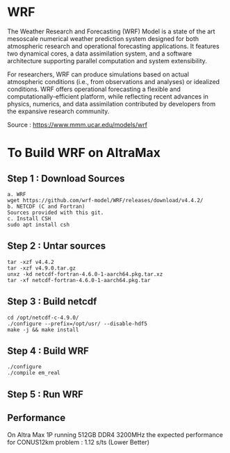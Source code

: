 # WRF

The Weather Research and Forecasting (WRF) Model is a state of the art mesoscale numerical weather prediction system designed for both atmospheric research and operational forecasting applications. It features two dynamical cores, a data assimilation system, and a software architecture supporting parallel computation and system extensibility.

For researchers, WRF can produce simulations based on actual atmospheric conditions (i.e., from observations and analyses) or idealized conditions. WRF offers operational forecasting a flexible and computationally-efficient platform, while reflecting recent advances in physics, numerics, and data assimilation contributed by developers from the expansive research community.

Source : https://www.mmm.ucar.edu/models/wrf

# To Build WRF on AltraMax

## Step 1 : Download Sources
```
a. WRF
wget https://github.com/wrf-model/WRF/releases/download/v4.4.2/
b. NETCDF (C and Fortran)
Sources provided with this git.
c. Install CSH
sudo apt install csh
```

## Step 2 : Untar sources
```
tar -xzf v4.4.2 
tar -xzf v4.9.0.tar.gz
unxz -kd netcdf-fortran-4.6.0-1-aarch64.pkg.tar.xz 
tar -xf netcdf-fortran-4.6.0-1-aarch64.pkg.tar
```

## Step 3 : Build netcdf
```
cd /opt/netcdf-c-4.9.0/
./configure --prefix=/opt/usr/ --disable-hdf5
make -j && make install
```

## Step 4 : Build WRF
```
./configure
./compile em_real
```

## Step 5 : Run WRF

## Performance
On Altra Max 1P running 512GB DDR4 3200MHz the expected performance for CONUS12km problem : 1.12 s/ts (Lower Better)
